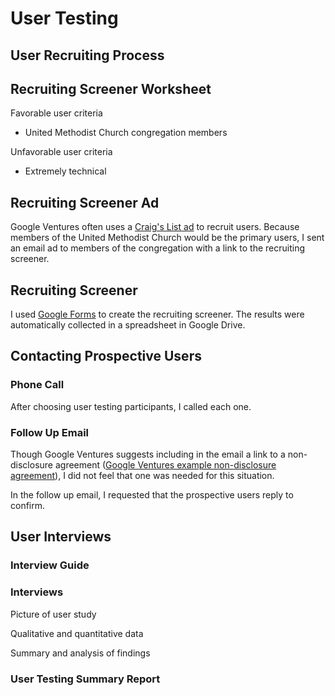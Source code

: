 # User Testing

## User Recruiting Process

## Recruiting Screener Worksheet

Favorable user criteria 
* United Methodist Church congregation members

Unfavorable user criteria
* Extremely technical

## Recruiting Screener Ad
Google Ventures often uses a [Craig's List ad](http://www.gv.com/wp-content/uploads/2014/07/Google-Ventures-Research-Sprint-Sample-Craigslist-ad.png) to recruit users. Because members of the United Methodist Church would be the primary users, I sent an email ad to members of the congregation with a link to the recruiting screener. 

## Recruiting Screener
I used [Google Forms](https://support.google.com/docs/answer/87809?hl=en) to create the recruiting screener. The results were automatically collected in a spreadsheet in Google Drive. 

## Contacting Prospective Users

### Phone Call
After choosing user testing participants, I called each one. 

### Follow Up Email

Though Google Ventures suggests including in the email a link to a non-disclosure agreement ([Google Ventures example non-disclosure agreement](http://www.gv.com/wp-content/uploads/2014/07/Google-Ventures-Research-Sprint-Sample-NDA.pdf)), I did not feel that one was needed for this situation. 

In the follow up email, I requested that the prospective users reply to confirm. 

## User Interviews

### Interview Guide

### Interviews
Picture of user study

Qualitative and quantitative data

Summary and analysis of findings

### User Testing Summary Report




